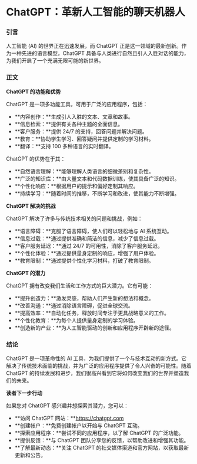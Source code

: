 # ChatGPT：革新人工智能的聊天机器人

### 引言

人工智能 (AI) 的世界正在迅速发展，而 ChatGPT 正是这一领域的最新创新。作为一种先进的语言模型，ChatGPT 具备与人类进行自然且引人入胜对话的能力，为我们开启了一个充满无限可能的新世界。

### 正文

**ChatGPT 的功能和优势**

ChatGPT 是一项多功能工具，可用于广泛的应用程序，包括：

- **内容创作：**生成引人入胜的文本、文章和故事。
- **信息检索：**提供有关各种主题的全面信息。
- **客户服务：**提供 24/7 的支持，回答问题并解决问题。
- **教育：**协助学生学习、回答疑问并提供定制的学习材料。
- **翻译：**支持 100 多种语言的实时翻译。

ChatGPT 的优势在于其：

- **自然语言理解：**能够理解人类语言的细微差别和复杂性。
- **广泛的知识库：**由大量文本和代码数据训练，使其具备广泛的知识。
- **个性化响应：**根据用户的提示和偏好定制其响应。
- **持续学习：**随着时间的推移，不断学习和改进，使其能力不断增强。

**ChatGPT 解决的挑战**

ChatGPT 解决了许多与传统技术相关的问题和挑战，例如：

- **语言障碍：**克服了语言障碍，使人们可以轻松地与 AI 系统互动。
- **信息过载：**通过提供准确和简洁的信息，减少了信息过载。
- **客户服务延迟：**通过 24/7 的可用性，消除了客户服务延迟。
- **个性化体验：**通过提供量身定制的响应，增强了用户体验。
- **教育限制：**通过提供个性化学习材料，打破了教育限制。

**ChatGPT 的潜力**

ChatGPT 拥有改变我们生活和工作方式的巨大潜力。它有可能：

- **提升创造力：**激发灵感，帮助人们产生新的想法和概念。
- **改善沟通：**通过消除语言障碍，促进全球交流。
- **提高效率：**自动化任务，释放时间专注于更具战略意义的工作。
- **个性化教育：**为每个人提供量身定制的学习体验。
- **创造新的产业：**为人工智能驱动的创新和应用程序开辟新的途径。

### 结论

ChatGPT 是一项革命性的 AI 工具，为我们提供了一个与技术互动的新方式。它解决了传统技术面临的挑战，并为广泛的应用程序提供了令人兴奋的可能性。随着 ChatGPT 的持续发展和进步，我们很高兴看到它将如何改变我们的世界并塑造我们的未来。

**读者下一步行动**

如果您对 ChatGPT 感兴趣并想探索其潜力，您可以：

- **访问 ChatGPT 网站：**https://chatgpt.com
- **创建帐户：**免费创建帐户以开始与 ChatGPT 互动。
- **探索应用程序：**尝试不同的应用程序，以了解 ChatGPT 的广泛功能。
- **提供反馈：**与 ChatGPT 团队分享您的反馈，以帮助改进和增强其功能。
- **了解最新动态：**关注 ChatGPT 的社交媒体渠道和官方网站，以获取最新更新和公告。
